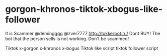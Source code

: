 # gorgon-khronos-tiktok-xbogus-like-follower
It is Scammer @demingggg @zver7777  http://tokkerbot.ru/ Dont BUY! The bot that the person sells is not working. Don't be scammed!





Tiktok x-gorgon x-khronos x-bogus 
Tiktok like script
tiktok follower script
